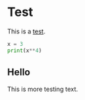 # Test

This is a [test](https://github.com).

```python
x = 3
print(x**4)
```

## Hello

This is more testing text.
